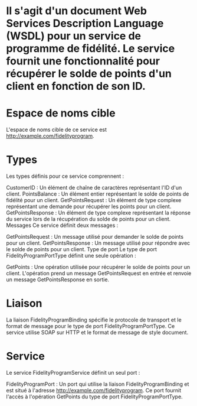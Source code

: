 # Il s'agit d'un document Web Services Description Language (WSDL) pour un service de programme de fidélité. Le service fournit une fonctionnalité pour récupérer le solde de points d'un client en fonction de son ID.

# Espace de noms cible
L'espace de noms cible de ce service est http://example.com/fidelityprogram.

# Types
Les types définis pour ce service comprennent :

CustomerID : Un élément de chaîne de caractères représentant l'ID d'un client.
PointsBalance : Un élément entier représentant le solde de points de fidélité pour un client.
GetPointsRequest : Un élément de type complexe représentant une demande pour récupérer les points pour un client.
GetPointsResponse : Un élément de type complexe représentant la réponse du service lors de la récupération du solde de points pour un client.
Messages
Ce service définit deux messages :

GetPointsRequest : Un message utilisé pour demander le solde de points pour un client.
GetPointsResponse : Un message utilisé pour répondre avec le solde de points pour un client.
Type de port
Le type de port FidelityProgramPortType définit une seule opération :

GetPoints : Une opération utilisée pour récupérer le solde de points pour un client. L'opération prend un message GetPointsRequest en entrée et renvoie un message GetPointsResponse en sortie.
# Liaison
La liaison FidelityProgramBinding spécifie le protocole de transport et le format de message pour le type de port FidelityProgramPortType. Ce service utilise SOAP sur HTTP et le format de message de style document.

# Service
Le service FidelityProgramService définit un seul port :

FidelityProgramPort : Un port qui utilise la liaison FidelityProgramBinding et est situé à l'adresse http://example.com/fidelityprogram. Ce port fournit l'accès à l'opération GetPoints du type de port FidelityProgramPortType.